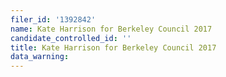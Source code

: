 ```yaml
---
filer_id: '1392842'
name: Kate Harrison for Berkeley Council 2017
candidate_controlled_id: ''
title: Kate Harrison for Berkeley Council 2017
data_warning: 
---
```

